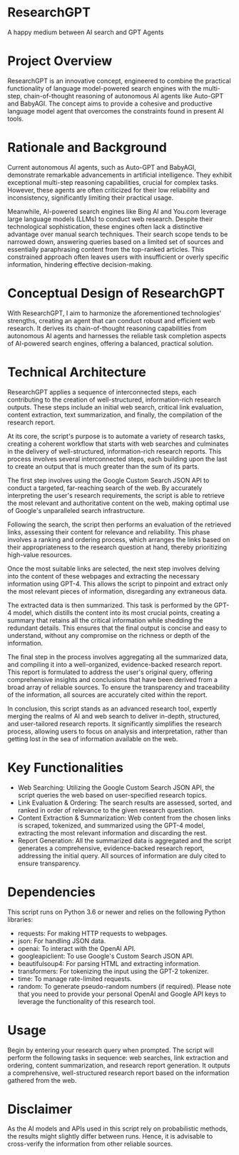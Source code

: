 # ResearchGPT
A happy medium between AI search and GPT Agents

# Project Overview
ResearchGPT is an innovative concept, engineered to combine the practical functionality of language model-powered search engines with the multi-step, chain-of-thought reasoning of autonomous AI agents like Auto-GPT and BabyAGI. The concept aims to provide a cohesive and productive language model agent that overcomes the constraints found in present AI tools.

# Rationale and Background
Current autonomous AI agents, such as Auto-GPT and BabyAGI, demonstrate remarkable advancements in artificial intelligence. They exhibit exceptional multi-step reasoning capabilities, crucial for complex tasks. However, these agents are often criticized for their low reliability and inconsistency, significantly limiting their practical usage.

Meanwhile, AI-powered search engines like Bing AI and You.com leverage large language models (LLMs) to conduct web research. Despite their technological sophistication, these engines often lack a distinctive advantage over manual search techniques. Their search scope tends to be narrowed down, answering queries based on a limited set of sources and essentially paraphrasing content from the top-ranked articles. This constrained approach often leaves users with insufficient or overly specific information, hindering effective decision-making.

# Conceptual Design of ResearchGPT
With ResearchGPT, I aim to harmonize the aforementioned technologies' strengths, creating an agent that can conduct robust and efficient web research. It derives its chain-of-thought reasoning capabilities from autonomous AI agents and harnesses the reliable task completion aspects of AI-powered search engines, offering a balanced, practical solution.

# Technical Architecture
ResearchGPT applies a sequence of interconnected steps, each contributing to the creation of well-structured, information-rich research outputs. These steps include an initial web search, critical link evaluation, content extraction, text summarization, and finally, the compilation of the research report.

At its core, the script's purpose is to automate a variety of research tasks, creating a coherent workflow that starts with web searches and culminates in the delivery of well-structured, information-rich research reports. This process involves several interconnected steps, each building upon the last to create an output that is much greater than the sum of its parts.

The first step involves using the Google Custom Search JSON API to conduct a targeted, far-reaching search of the web. By accurately interpreting the user's research requirements, the script is able to retrieve the most relevant and authoritative content on the web, making optimal use of Google's unparalleled search infrastructure.

Following the search, the script then performs an evaluation of the retrieved links, assessing their content for relevance and reliability. This phase involves a ranking and ordering process, which arranges the links based on their appropriateness to the research question at hand, thereby prioritizing high-value resources.

Once the most suitable links are selected, the next step involves delving into the content of these webpages and extracting the necessary information using GPT-4. This allows the script to pinpoint and extract only the most relevant pieces of information, disregarding any extraneous data.

The extracted data is then summarized. This task is performed by the GPT-4 model, which distills the content into its most crucial points, creating a summary that retains all the critical information while shedding the redundant details. This ensures that the final output is concise and easy to understand, without any compromise on the richness or depth of the information.

The final step in the process involves aggregating all the summarized data, and compiling it into a well-organized, evidence-backed research report. This report is formulated to address the user's original query, offering comprehensive insights and conclusions that have been derived from a broad array of reliable sources. To ensure the transparency and traceability of the information, all sources are accurately cited within the report.

In conclusion, this script stands as an advanced research tool, expertly merging the realms of AI and web search to deliver in-depth, structured, and user-tailored research reports. It significantly simplifies the research process, allowing users to focus on analysis and interpretation, rather than getting lost in the sea of information available on the web.

# Key Functionalities
 - Web Searching: Utilizing the Google Custom Search JSON API, the script queries the web based on user-specified research topics.
 - Link Evaluation & Ordering: The search results are assessed, sorted, and ranked in order of relevance to the given research question.
 - Content Extraction & Summarization: Web content from the chosen links is scraped, tokenized, and summarized using the GPT-4 model, extracting the most relevant information and discarding the rest.
 - Report Generation: All the summarized data is aggregated and the script generates a comprehensive, evidence-backed research report, addressing the initial query. All sources of information are duly cited to ensure transparency.

# Dependencies
This script runs on Python 3.6 or newer and relies on the following Python libraries:
 - requests: For making HTTP requests to webpages.
 - json: For handling JSON data.
 - openai: To interact with the OpenAI API.
 - googleapiclient: To use Google's Custom Search JSON API.
 - beautifulsoup4: For parsing HTML and extracting information.
 - transformers: For tokenizing the input using the GPT-2 tokenizer.
 - time: To manage rate-limited requests.
 - random: To generate pseudo-random numbers (if required).
Please note that you need to provide your personal OpenAI and Google API keys to leverage the functionality of this research tool.

# Usage
Begin by entering your research query when prompted. The script will perform the following tasks in sequence: web searches, link extraction and ordering, content summarization, and research report generation. It outputs a comprehensive, well-structured research report based on the information gathered from the web.

# Disclaimer
As the AI models and APIs used in this script rely on probabilistic methods, the results might slightly differ between runs. Hence, it is advisable to cross-verify the information from other reliable sources.
